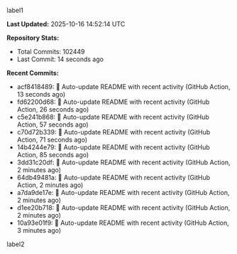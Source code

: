 
label1 
<!-- ACTIVITY_START -->
**Last Updated:** 2025-10-16 14:52:14 UTC

**Repository Stats:**
- Total Commits: 102449
- Last Commit: 14 seconds ago

**Recent Commits:**
- acf8418489: 🤖 Auto-update README with recent activity (GitHub Action, 13 seconds ago)
- fd62200d68: 🤖 Auto-update README with recent activity (GitHub Action, 26 seconds ago)
- c5e241b868: 🤖 Auto-update README with recent activity (GitHub Action, 57 seconds ago)
- c70d72b339: 🤖 Auto-update README with recent activity (GitHub Action, 71 seconds ago)
- 14b4244e79: 🤖 Auto-update README with recent activity (GitHub Action, 85 seconds ago)
- 3dd31c20df: 🤖 Auto-update README with recent activity (GitHub Action, 2 minutes ago)
- 64db49481a: 🤖 Auto-update README with recent activity (GitHub Action, 2 minutes ago)
- a7da9de17e: 🤖 Auto-update README with recent activity (GitHub Action, 2 minutes ago)
- d1ee20b718: 🤖 Auto-update README with recent activity (GitHub Action, 2 minutes ago)
- 10a93e01f9: 🤖 Auto-update README with recent activity (GitHub Action, 3 minutes ago)
<!-- ACTIVITY_END -->

label2
